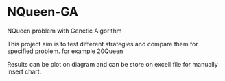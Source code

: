# NQueen-GA
NQueen problem with Genetic Algorithm

This project aim is to test different strategies and compare them for specified problem. for example 20Queen

Results can be plot on diagram and can be store on excell file for manually insert chart.
